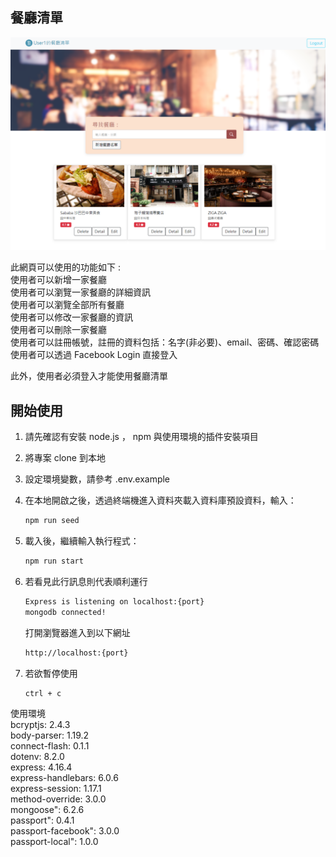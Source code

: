 ## 餐廳清單
<img src = "https://github.com/MinihongWork/Alphacamp/blob/Alphacamp/Alphacamp/RestaurantList/public/image/sample.png" width="900px">  


此網頁可以使用的功能如下 :  
使用者可以新增一家餐廳  
使用者可以瀏覽一家餐廳的詳細資訊  
使用者可以瀏覽全部所有餐廳  
使用者可以修改一家餐廳的資訊  
使用者可以刪除一家餐廳  
使用者可以註冊帳號，註冊的資料包括：名字(非必要)、email、密碼、確認密碼  
    使用者可以透過 Facebook Login 直接登入  

此外，使用者必須登入才能使用餐廳清單  

## 開始使用
1. 請先確認有安裝 node.js ， npm 與使用環境的插件安裝項目
2. 將專案 clone 到本地
3. 設定環境變數，請參考 .env.example
4. 在本地開啟之後，透過終端機進入資料夾載入資料庫預設資料，輸入：
  
   ```bash
   npm run seed
   ```

5. 載入後，繼續輸入執行程式：

   ```bash
   npm run start
   ```

5. 若看見此行訊息則代表順利運行

   ```bash
   Express is listening on localhost:{port}
   mongodb connected!
   
   ```
   打開瀏覽器進入到以下網址
   
   ```bash
   http://localhost:{port}

   ```

6. 若欲暫停使用

   ```bash
   ctrl + c
   ```

使用環境  
    bcryptjs: 2.4.3  
    body-parser: 1.19.2  
    connect-flash: 0.1.1  
    dotenv: 8.2.0  
    express: 4.16.4  
    express-handlebars: 6.0.6  
    express-session: 1.17.1  
    method-override: 3.0.0  
    mongoose": 6.2.6  
    passport": 0.4.1  
    passport-facebook": 3.0.0  
    passport-local": 1.0.0
